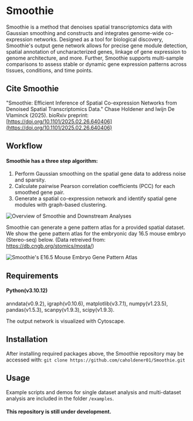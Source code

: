 # Smoothie
Smoothie is a method that denoises spatial transcriptomics data with Gaussian smoothing and constructs and integrates genome-wide co-expression networks. Designed as a tool for biological discovery, Smoothie's output gene network allows for precise gene module detection, spatial annotation of uncharacterized genes, linkage of gene expression to genome architecture, and more. Further, Smoothie supports multi-sample comparisons to assess stable or dynamic gene expression patterns across tissues, conditions, and time points.  

## Cite Smoothie
"Smoothie: Efficient Inference of Spatial Co-expression Networks from Denoised Spatial Transcriptomics Data."
Chase Holdener and Iwijn De Vlaminck (2025). 
bioRxiv preprint: [https://doi.org/10.1101/2025.02.26.640406](https://doi.org/10.1101/2025.02.26.640406)

## Workflow
#### Smoothie has a three step algorithm:
1. Perform Gaussian smoothing on the spatial gene data to address noise and sparsity.
2. Calculate pairwise Pearson correlation coefficients (PCC) for each smoothed gene pair.
3. Generate a spatial co-expression network and identify spatial gene modules with graph-based clustering.

![Overview of Smoothie and Downstream Analyses](images/overview.png)

Smoothie can generate a gene pattern atlas for a provided spatial dataset.
We show the gene pattern atlas for the embryonic day 16.5 mouse embryo (Stereo-seq) below. (Data retreived from: https://db.cngb.org/stomics/mosta/)

![Smoothie's E16.5 Mouse Embryo Gene Pattern Atlas](images/E16_5_mouse_embryo_pattern_atlas.png)

## Requirements
#### Python(v3.10.12)
anndata(v0.9.2), igraph(v0.10.6), matplotlib(v3.7.1), numpy(v1.23.5), pandas(v1.5.3), scanpy(v1.9.3), scipy(v1.9.3).

The output network is visualized with Cytoscape.

## Installation
After installing required packages above, the Smoothie repository may be accessed with:
`git clone https://github.com/caholdener01/Smoothie.git`

## Usage
Example scripts and demos for single dataset analysis and multi-dataset analysis are included in the folder `/examples`. 

#### This repository is still under development.